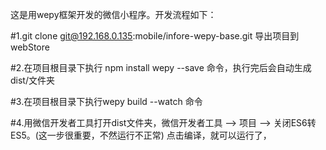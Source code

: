 这是用wepy框架开发的微信小程序。开发流程如下：

#1.git clone git@192.168.0.135:mobile/infore-wepy-base.git 导出项目到webStore

#2.在项目根目录下执行 npm install wepy --save 命令，执行完后会自动生成dist/文件夹

#3.在项目根目录下执行wepy build --watch 命令

#4.用微信开发者工具打开dist文件夹，微信开发者工具 --> 项目 --> 关闭ES6转ES5。(这一步很重要，不然运行不正常) 点击编译，就可以运行了，
